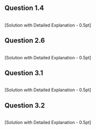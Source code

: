 ## Question 1.4
<br>[Solution with Detailed Explanation - 0.5pt]

## Question 2.6
<br>[Solution with Detailed Explanation - 0.5pt]

## Question 3.1
<br>[Solution with Detailed Explanation - 0.5pt]

## Question 3.2
<br>[Solution with Detailed Explanation - 0.5pt]
